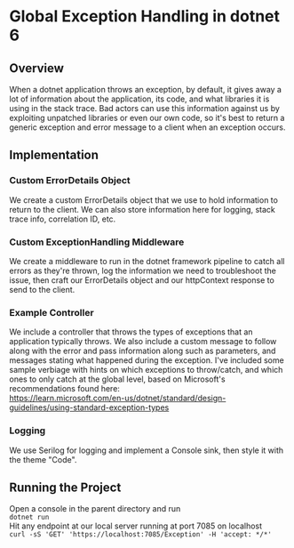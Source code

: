 # Global Exception Handling in dotnet 6

## Overview
When a dotnet application throws an exception, by default, it gives away a lot of information about the application, its code, and what libraries it is using in the stack trace. Bad actors can use this information against us by exploiting unpatched libraries or even our own code, so it's best to return a generic exception and error message to a client when an exception occurs.

## Implementation

### Custom ErrorDetails Object
We create a custom ErrorDetails object that we use to hold information to return to the client. We can also store information here for logging, stack trace info, correlation ID, etc.

### Custom ExceptionHandling Middleware
We create a middleware to run in the dotnet framework pipeline to catch all errors as they're thrown, log the information we need to troubleshoot the issue, then craft our ErrorDetails object and our httpContext response to send to the client.

### Example Controller
We include a controller that throws the types of exceptions that an application typically throws. We also include a custom message to follow along with the error and pass information along such as parameters, and messages stating what happened during the exception. I've included some sample verbiage with hints on which exceptions to throw/catch, and which ones to only catch at the global level, based on Microsoft's recommendations found here:  
https://learn.microsoft.com/en-us/dotnet/standard/design-guidelines/using-standard-exception-types

### Logging
We use Serilog for logging and implement a Console sink, then style it with the theme "Code".

## Running the Project
Open a console in the parent directory and run    
``` dotnet run ```  
Hit any endpoint at our local server running at port 7085 on localhost  
``` curl -sS 'GET' 'https://localhost:7085/Exception' -H 'accept: */*' ```

